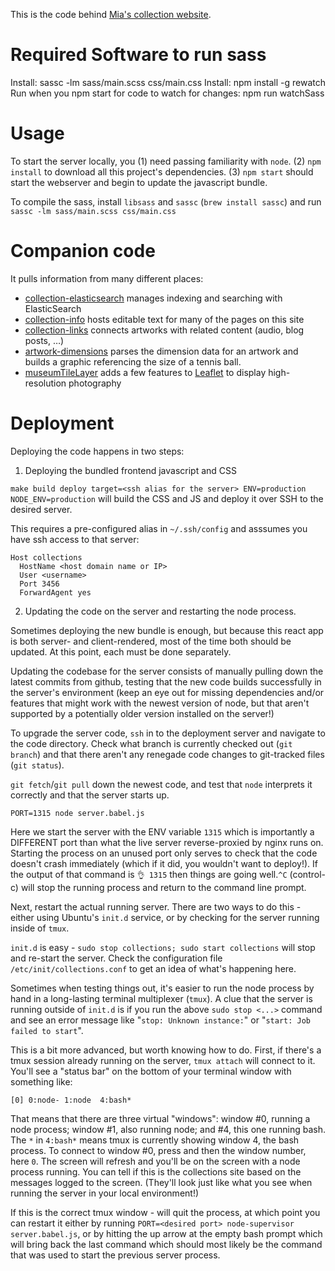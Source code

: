 This is the code behind [Mia's collection website](http://collections.artsmia.org).

# Required Software to run sass
Install: sassc -lm sass/main.scss css/main.css
Install: npm install -g rewatch
Run when you npm start for code to watch for changes: npm run watchSass

# Usage

To start the server locally, you (1) need passing familiarity with
`node`. (2) `npm install` to download all this project's dependencies.
(3) `npm start` should start the webserver and begin to update the
javascript bundle.

To compile the sass, install `libsass` and `sassc` (`brew install sassc`) and run `sassc -lm sass/main.scss css/main.css`

# Companion code

It pulls information from many different places:

* [collection-elasticsearch](https://github.com/artsmia/collection-elasticsearch) manages indexing and searching with ElasticSearch
* [collection-info](https://github.com/artsmia/collection-info) hosts editable text for many of the pages on this site
* [collection-links](https://github.com/artsmia/collection-links) connects artworks with related content (audio, blog posts, …)
* [artwork-dimensions](https://github.com/artsmia/artwork-dimensions)
  parses the dimension data for an artwork and builds a graphic referencing the size of a tennis ball.
* [museumTileLayer](https://github.com/kjell/museumTileLayer)
  adds a few features to [Leaflet](https://github.com/Leaflet/Leaflet) to display high-resolution photography

# Deployment

Deploying the code happens in two steps:

1. Deploying the bundled frontend javascript and CSS

`make build deploy target=<ssh alias for the server> ENV=production NODE_ENV=production` will build the CSS and JS and deploy it over SSH to the desired server.

This requires a pre-configured alias in `~/.ssh/config` and asssumes you have ssh access to that server:

```
Host collections
  HostName <host domain name or IP>
  User <username>
  Port 3456
  ForwardAgent yes
```

2. Updating the code on the server and restarting the node process.

Sometimes deploying the new bundle is enough, but because this react app is both server- and client-rendered, most of the time both should be updated. At this point, each must be done separately. 

Updating the codebase for the server consists of manually pulling down the latest commits from github, testing that the new code builds successfully in the server's environment (keep an eye out for missing dependencies and/or features that might work with the newest version of node, but that aren't supported by a potentially older version installed on the server!)

To upgrade the server code, `ssh` in to the deployment server and navigate to the code directory. Check what branch is currently checked out (`git branch`) and that there aren't any renegade code changes to git-tracked files (`git status`).

`git fetch`/`git pull` down the newest code, and test that `node` interprets it correctly and that the server starts up.

```
PORT=1315 node server.babel.js
```
Here we start the server with the ENV variable `1315` which is importantly a DIFFERENT port than what the live server reverse-proxied by nginx runs on. Starting the process on an unused port only serves to check that the code doesn't crash immediately (which if it did, you wouldn't want to deploy!). If the output of that command is `👌 1315` then things are going well.`^C` (control-c) will stop the running process and return to the command line prompt.

Next, restart the actual running server. There are two ways to do this - either using Ubuntu's `init.d` service, or by checking for the server running inside of `tmux`.

`init.d` is easy - `sudo stop collections; sudo start collections` will stop and re-start the server. Check the configuration file `/etc/init/collections.conf` to get an idea of what's happening here.

Sometimes when testing things out, it's easier to run the node process by hand in a long-lasting terminal multiplexer (`tmux`). A clue that the server is running outside of `init.d` is if you run the above `sudo stop <...>` command and see an error message like "`stop: Unknown instance:`" or "`start: Job failed to start`".

This is a bit more advanced, but worth knowing how to do. First, if there's a tmux session already running on the server, `tmux attach` will connect to it. You'll see a "status bar" on the bottom of your terminal window with something like:

```
[0] 0:node- 1:node  4:bash*
```

That means that there are three virtual "windows": window #0, running a node process; window #1, also running node; and #4, this one running bash. The `*` in `4:bash*` means tmux is currently showing window 4, the bash process. To connect to window #0, press <control-b> and then the window number, here `0`. The screen will refresh and you'll be on the screen with a node process running. You can tell if this is the collections site based on the messages logged to the screen. (They'll look just like what you see when running the server in your local environment!)

If this is the correct tmux window - <control-C> will quit the process, at which point you can restart it either by running `PORT=<desired port> node-supervisor server.babel.js`, or by hitting the up arrow at the empty bash prompt which will bring back the last command which should most likely be the command that was used to start the previous server process.
